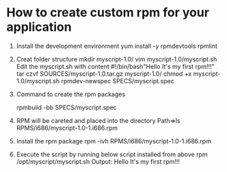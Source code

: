 How to create custom rpm for your application
=============================================
1. Install the development environment
   yum install -y rpmdevtools rpmlint

2. Creat folder structure
   mkdir myscript-1.0/
   vim myscript-1.0/myscript.sh
   Edit the myscript.sh with content
   #!/bin/bash"Hello It's my first rpm!!!"
   tar czvf SOURCES/myscript-1.0.tar.gz myscript-1.0/
   chmod +x myscript-1.0/myscript.sh 
   rpmdev-newspec SPECS/myscript.spec
   
3. Command to create the rpm packages
 
   rpmbuild -bb SPECS/myscript.spec 
  
4. RPM will be careted and placed into the directory
   Path=>ls RPMS/i686/myscript-1.0-1.i686.rpm 

5. Install the rpm package
   rpm -ivh RPMS/i686/myscript-1.0-1.i686.rpm

6. Execute the script by running below script installed from above rpm
   /opt/myscript/myscript.sh 
   Output: Hello It's my first rpm!!!

   


